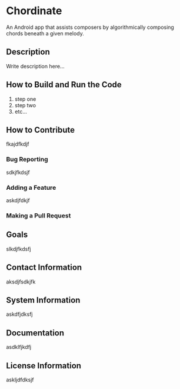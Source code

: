 # Chordinate
An Android app that assists composers by algorithmically composing chords beneath a given melody.

## Description
Write description here...

## How to Build and Run the Code
1. step one
2. step two
3. etc...

## How to Contribute
fkajdfkdjf
### Bug Reporting
sdkjfkdsjf
### Adding a Feature
askdjfdkjf
### Making a Pull Request

## Goals
slkdjfkdsfj

## Contact Information
aksdjfsdkjfk

## System Information
askdfjdksfj

## Documentation
asdklfjkdfj

## License Information
askljdfdksjf
